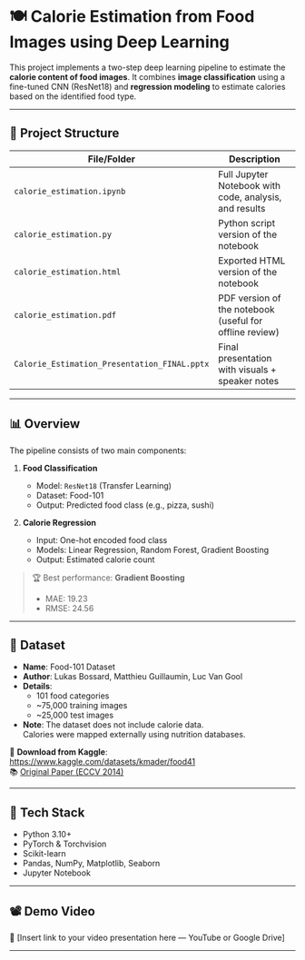 # 🍽️ Calorie Estimation from Food Images using Deep Learning

This project implements a two-step deep learning pipeline to estimate the **calorie content of food images**. It combines **image classification** using a fine-tuned CNN (ResNet18) and **regression modeling** to estimate calories based on the identified food type.

---

## 📂 Project Structure

| File/Folder                        | Description                                                |
|-----------------------------------|------------------------------------------------------------|
| `calorie_estimation.ipynb`        | Full Jupyter Notebook with code, analysis, and results     |
| `calorie_estimation.py`           | Python script version of the notebook                      |
| `calorie_estimation.html`         | Exported HTML version of the notebook                      |
| `calorie_estimation.pdf`          | PDF version of the notebook (useful for offline review)    |
| `Calorie_Estimation_Presentation_FINAL.pptx` | Final presentation with visuals + speaker notes   |

---

## 📊 Overview

The pipeline consists of two main components:

1. **Food Classification**  
   - Model: `ResNet18` (Transfer Learning)  
   - Dataset: Food-101  
   - Output: Predicted food class (e.g., pizza, sushi)

2. **Calorie Regression**  
   - Input: One-hot encoded food class  
   - Models: Linear Regression, Random Forest, Gradient Boosting  
   - Output: Estimated calorie count

> 🏆 Best performance: **Gradient Boosting**  
> - MAE: 19.23  
> - RMSE: 24.56

---

## 📁 Dataset

- **Name**: Food-101 Dataset  
- **Author**: Lukas Bossard, Matthieu Guillaumin, Luc Van Gool  
- **Details**:
  - 101 food categories
  - ~75,000 training images
  - ~25,000 test images
- **Note**: The dataset does not include calorie data.  
  Calories were mapped externally using nutrition databases.

🔗 **Download from Kaggle**:  
https://www.kaggle.com/datasets/kmader/food41  
📚 [Original Paper (ECCV 2014)](https://www.vision.ee.ethz.ch/datasets_extra/food-101/)

---

## 🔧 Tech Stack

- Python 3.10+
- PyTorch & Torchvision
- Scikit-learn
- Pandas, NumPy, Matplotlib, Seaborn
- Jupyter Notebook

---

## 📽️ Demo Video

🎥 [Insert link to your video presentation here — YouTube or Google Drive]

---
